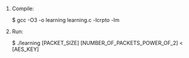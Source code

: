 1. Compile:

	$ gcc -O3 -o learning learning.c -lcrpto -lm

2. Run:
	
	$ ./learning [PACKET_SIZE] [NUMBER_OF_PACKETS_POWER_OF_2] < [AES_KEY]


